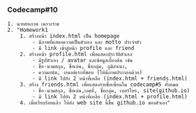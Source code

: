  ### Codecamp#10
    1. นายสหภาพ เนาวะราช
    2. "Homework1
        1. สร้างหน้า index.html เป็น homepage 
            - มีภาพที่แสดงความเป็นตัวเอง และ motto ประจำตัว
            - มี link เข้าสู่หน้า profile และ friend 
        2. สร้างหน้า profile.html เพื่อแสดงประวัติตัวเอง 
            - มีรูปตัวเอง / avatar และข้อมูลเบื้องต้น เช่น
            - ชื่อ-นามสกุล,​ ชื่อเล่น, ชื่อกลุ่ม,​ ภูมิลำเนา, 
            - ความถนัด, งานอดิเรกที่ชอบ (ให้มีภาพประกอบด้วย)
            - มี link ไปยัง 2 หน้าที่เหลือ (index.html + friends.html)
        3. สร้าง friends.html เพื่อแสดงรายชื่อเพื่อนใน codecamp#5 ทั้งหมด
            - ชื่อ-นามสกุล,​ ชื่อเล่น,เลขที่, ชื่อกลุ่ม,​ เบอร์โทร, site(github.io) 
            - มี link ไปยัง 2 หน้าที่เหลือ (index.html + profile.html)
        4. เมื่อเรียบร้อยแล้ว ให้ส่ง web site นี้ขึ้น github.io ของตัวเอง" 
